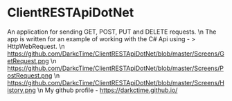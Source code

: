 # ClientRESTApiDotNet
An application for sending GET, POST, PUT and DELETE requests. \n
The app is written for an example of working with the C# Api using - > HttpWebRequest. \n 
https://github.com/DarkcTime/ClientRESTApiDotNet/blob/master/Screens/GetRequest.png \n
https://github.com/DarkcTime/ClientRESTApiDotNet/blob/master/Screens/PostRequest.png \n
https://github.com/DarkcTime/ClientRESTApiDotNet/blob/master/Screens/History.png \n
My github profile - https://darkctime.github.io/ 
